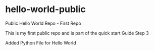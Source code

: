 # hello-world-public
Public Hello World Repo - First Repo

This is my first public repo and is part of the quick start Guide
Step 3

Added Python File for Hello World


